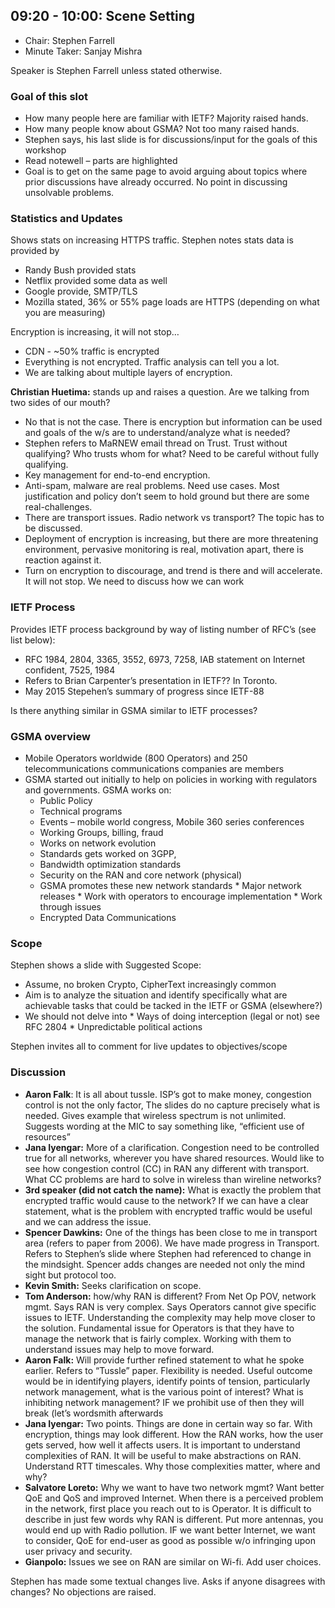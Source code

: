 ## 09:20 - 10:00: Scene Setting
* Chair: Stephen Farrell
* Minute Taker: Sanjay Mishra

Speaker is Stephen Farrell unless stated otherwise.

### Goal of this slot
* How many people here are familiar with IETF? Majority raised hands. 
* How many people know about GSMA?  Not too many raised hands.
* Stephen says, his last slide is for discussions/input for the goals of this workshop
* Read notewell – parts are highlighted 
* Goal is to get on the same page to avoid arguing about topics where prior discussions have already occurred.  No point in discussing unsolvable problems.

### Statistics and Updates
Shows stats on increasing HTTPS traffic. Stephen notes stats data is provided by
*    Randy Bush provided stats
*    Netflix provided some data as well
*    Google provide, SMTP/TLS
*    Mozilla stated, 36% or 55% page loads are HTTPS (depending on what you are measuring)

Encryption is increasing, it will not stop…
* CDN - ~50% traffic is encrypted
* Everything is not encrypted. Traffic analysis can tell you a lot. 
* We are talking about multiple layers of encryption.

__Christian Huetima:__ stands up and raises a question. Are we talking from two sides of our mouth? 

* No that is not the case. There is encryption but information can be used and goals of the w/s are to understand/analyze what is needed?
* Stephen refers to MaRNEW email thread on Trust. Trust without qualifying? Who trusts whom for what? Need to be careful without fully qualifying. 
* Key management for end-to-end encryption. 
* Anti-spam, malware are real problems. Need use cases. Most justification and policy don’t seem to hold ground but there are some real-challenges. 
* There are transport issues. Radio network vs transport? The topic has to be discussed.
* Deployment of encryption is increasing, but there are more threatening environment, pervasive monitoring is real, motivation apart, there is reaction against it.
* Turn on encryption to discourage, and trend is there and will accelerate. It will not stop. We need to discuss how we can work 
### IETF Process
Provides IETF process background by way of listing number of RFC’s (see list below):
*    RFC 1984, 2804, 3365, 3552, 6973, 7258, IAB statement on Internet confident, 7525, 1984
*    Refers to Brian Carpenter’s presentation in IETF?? In Toronto.
*    May 2015 Stepehen’s  summary of progress since IETF-88

Is there anything similar in GSMA similar to IETF processes?


### GSMA overview
* Mobile Operators worldwide (800 Operators) and 250 telecommunications communications companies are members
* GSMA started out initially to help on policies in working with regulators and governments. GSMA works on:
   *    Public Policy
   *    Technical programs
   *    Events – mobile world congress, Mobile 360 series conferences
   *    Working Groups, billing, fraud
   *    Works on network evolution
   *    Standards gets worked on 3GPP, 
   *    Bandwidth optimization standards
   *    Security on the RAN and core network (physical)
   *    GSMA promotes these new network standards
      *    Major network releases
      *    Work with operators to encourage implementation
      *    Work through issues
   *    Encrypted Data Communications

### Scope
Stephen shows a slide with Suggested Scope:
*    Assume, no broken Crypto, CipherText increasingly common
*    Aim is to analyze the situation and identify specifically what are achievable tasks that could be tacked in the IETF or GSMA (elsewhere?)
*    We should not delve into
    *    Ways of doing interception (legal or not) see RFC 2804
    *    Unpredictable political actions

Stephen invites all to comment for live updates to objectives/scope

### Discussion
* __Aaron Falk__: It is all about tussle. ISP’s got to make money, congestion control is not the only factor, The slides do no capture precisely what is needed. Gives example that wireless spectrum is not unlimited. Suggests wording at the MIC to say something like, “efficient use of resources”
* __Jana Iyengar:__ More of a clarification. Congestion need to be controlled true for all networks, wherever you have shared resources. Would like to see how congestion control (CC) in RAN any different with transport. What CC problems are hard to solve in wireless than wireline networks?
* __3rd speaker (did not catch the name):__ What is exactly the problem that encrypted traffic would cause to the network? If we can have a clear statement, what is the problem with encrypted traffic would be useful and we can address the issue.
* __Spencer Dawkins:__ One of the things has been close to me in transport area (refers to paper from 2006). We have made progress in Transport. Refers to Stephen’s slide where Stephen had referenced to change in the mindsight. Spencer adds changes are needed not only the mind sight but protocol too.
* __Kevin Smith:__ Seeks clarification on scope. 
* __Tom Anderson:__  how/why RAN is different? From Net Op POV, network mgmt. Says RAN is very complex. Says Operators cannot give specific issues to IETF. Understanding the complexity may help move closer to the solution. Fundamental issue for Operators is that they have to manage the network that is fairly complex. Working with them to understand issues may help to move forward.
* __Aaron Falk:__ Will provide further refined statement to what he spoke earlier. Refers to  “Tussle” paper. Flexibility is needed. Useful outcome would be in identifying players, identify points of tension, particularly network management, what is the various point of interest? What is inhibiting network management?  IF we prohibit use of then they will break (let’s wordsmith afterwards
* __Jana Iyengar:__ Two points. Things are done in certain way so far. With encryption, things may look different. How the RAN works, how the user gets served, how well it affects users. It is important to understand complexities of RAN. It will be useful to make abstractions on RAN. Understand RTT timescales. Why those complexities matter, where and why?
* __Salvatore Loreto:__ Why we want to have two network mgmt?  Want better QoE and QoS and improved Internet. When there is a perceived problem in the network, first place you reach out to is Operator. It is difficult to describe in just few words why RAN is different. Put more antennas, you would end up with Radio pollution. IF we want better Internet, we want to consider, QoE for end-user as good as possible w/o infringing upon user privacy and security.
* __Gianpolo:__ Issues we see on RAN are similar on Wi-fi. Add user choices. 

Stephen has made some textual changes live. Asks if anyone disagrees with changes? No objections are raised.


